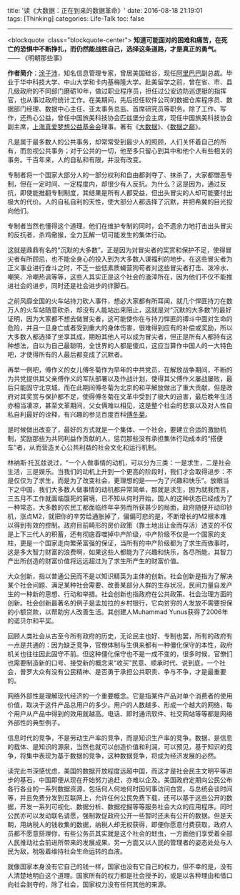 title: '读《大数据：正在到来的数据革命》'
date: 2016-08-18 21:19:01
tags: [Thinking]
categories: Life-Talk
toc: false

---

<blockquote  class="blockquote-center">
**知道可能面对的困难和痛苦，在死亡的恐惧中不断挣扎，而仍然能战胜自己，选择这条道路，才是真正的勇气。**
—— 《明朝那些事》
</blockquote>

**作者简介**：[涂子沛](http://baike.baidu.com/view/3672856.htm)，知名信息管理专家，曾居美国硅谷，现任[阿里巴巴](http://baike.baidu.com/subview/2296/4818544.htm)副总裁。毕业于华中科技大学、中山大学和卡内基梅隆大学。赴美留学之前，曾在省、市、县几级政府的不同部门磨砺10年，做过职业程序员，担任过公安边防巡逻艇的指挥官，也从事过政府统计工作。在美期间，先后担任软件公司的数据仓库程序员、数据部门经理、数据中心主任、亚太事务总监、首席研究员等职务。除了工作、写作，还热心公益，曾任中国旅美科技协会匹兹堡分会主席，现任中国旅美科技协会副主席，[上海真爱梦想公益基金会](http://baike.baidu.com/view/4524604.htm)理事。著有《[大数据](http://baike.baidu.com/subview/6954399/13647477.htm)》、《[数据之巅](http://baike.baidu.com/view/13054216.htm)》。

凡是属于最多数人的公共事务，却常常受到最少人的照顾，人们关怀着自己的所有，而忽视公共事务；对于公共的一切，他至多只留心到其中和他个人有些相关的事务。千百年来，人的自私和有限，并没有改变。

专制者将一个国家大部分人的一部分权利和自由都剥夺了、抹杀了，大家都憎恶专制，但在一定时间、一定程度内，却很少有人反抗。为什么？这是因为，通过反抗，即使能推翻专制制度，其结果是所有人都受益，但出头冒尖的人却可能要付出极大的代价。人的自私自利的天性，使大部分人都选择了沉默，并把希冀的目光投向他们。

专制者当然也懂得这个道理，他们在维护专制的同时，会不遗余力地打击出头冒尖的反抗者，杀鸡儆猴，全力瓦解一切可能发生的集体行动。

这就是鼎鼎有名的“沉默的大多数”，正是因为对冒尖者的奖赏和保护不足，使得冒尖者有所顾忌，也不能全身心的投入到为大多数人谋福利的地步。在这些冒尖者为正义事业进行奋斗之时，不乏一些低素质蝇营狗苟者对这些冒尖者打击、泼冷水、嘲笑、冷嘲热讽等等，这些人其实正是这个社会的渣滓所在，因为他们不仅不能推进社会的进步，同时还是社会进步的绊脚石。

之前风靡全国的火车站持刀砍人事件，想必大家都有所耳闻，就几个悍匪持刀在数万人的火车站随意砍杀，却没有人能站出来阻止，这就是对“沉默的大多数”的最好证明，因为大家都不想去做冒尖者，这可能使你在与持刀悍匪的搏斗中面对生命的危险，并且一旦身亡或者受到重大的身体伤害，很难得到应有的补偿或奖励，所以大多数人都选择了坐享其成，期盼其他人可以成为冒尖者，但正是所有人都持有这种想法，自以为自己最聪明，全世界的人都是傻瓜，这应当算作中国人的一大特色吧，才使得所有的人最后都变成了沉默者。

再举一例吧，傅作义的女儿傅冬菊作为早年的中共党员，在解放战争期间，不断的为共党提供其父亲傅作义的军队部署以及作战计划，使得其父傅作义屡战屡败，最后只能固守北京城，而在此期间傅冬菊为北京的和平解放做出了重大贡献，但是政府对其奖赏与保护都不足，使得傅冬菊在文革中受到了极大的迫害，最后晚年生活亦相当凄凉，甚至文革期间，父女俩难以相见，这是整个社会的悲哀以及对人性自私自利最好的诠释，有兴趣的参见百度百科[傅冬菊](http://baike.baidu.com/item/%E5%82%85%E5%86%AC%E8%8F%8A/58608)。

是时候做出改变了，最好的方式就是一个集体、一个社会，要建立合适的激励机制，奖励那些为共同利益作贡献的人，惩罚那些没有承担集体行动成本的“搭便车”者，从而营造关心公共利益的社会文化和运行机制。

林纳斯·托瓦兹说过，“一个人做事情的动机，可以分为三类：一是求生，二是社会生活，三是娱乐。当我们的动机上升到一个更高的阶段时，我们才会取得进步：不是仅仅为了求生，而是为了改变社会，更理想的是——为了兴趣和快乐”。放眼当下之中国，我们大多数人做事情的动机都异常简单，那就是求生，因为就我而言，三五月不工作就面临饿死的窘境，已不知从何时开始，国人的这种状态已经成为了一种常态，大多数的农民工都面临终年辛劳而所获甚少的局面，政府随便开动印钞机，涨点M2，就把你的辛劳给通胀掉了，偏偏可悲的是，不断增长的M2根本难以得到有效的控制。政府目前畸形的房价政策（靠土地出让金而存活）透支的不仅是上下三代人的积蓄，还有彻底吞噬掉中产阶级，中产阶级不仅是一个国家的支柱，更是一个国家走向繁荣富强的保证，当所有的中产阶级都为了求生而做事时，这是多大智力财富的浪费啊，如果这些人都能为了兴趣和快乐，各尽所能，其智力产出所创造的财富价值将远远超过为了求生所产生的财富价值。

大众创新，指以普通公民而不是以知识精英为主体的创新。社会创新是指为了解决某个社会问题、满足某种社会需要、改善某部分人群的生存状况，民间力量自发产生的一种新的思想、行动和举措。社会创新也指政府在公共政策、社会治理方面的创新。社会创新最著名的例子是孟加拉的乡村银行，它向贫穷的人发放不需要担保的小额贷款，以帮助穷人改善生活。其创建人Muhammad Yunus获得了2006年的诺贝尔和平奖。

回顾人类社会从古至今所有政府的历史，无论民主也好、专制也罢，所有的政府有一点是共通的：因为缺乏竞争，官僚体制与生俱来都有一种僵化保守的本性，政府机关也往往因此固守不前。但这种僵化保守也不是一成不变的，很多时候，官僚们也需要制造新的口号、接受新的概念来“收买”民意、顺承时代、说到底，一个社会，普罗大众有没有公民精神、是否勇于承担公共职责、争与不争，才是最重要的。

网络外部性是理解现代经济的一个重要概念。它是指某件产品对单个消费者的使用价值，取决于这件产品总用户的多少。用户的人数越多、形成一个越大的网络，每个用户从产品中得到的效用就越高。电话、即时通讯软件、社交网站等等都是网络外部性的典型例子。

信息时代的竞争，不是劳动生产率的竞争，而是知识生产率的竞争。数据，是信息的载体、是知识的源泉，当然也就可以创造价值和利润，可以预见，基于知识的竞争，将集中表现为基于数据的竞争，这种数据竞争，将成为经济发展的必然。

读完此书深感忧虑，美国的数据开放程度远超中国，而这才是社会民主文明平等进步的基石，中国即便从现在开始努力追赶，亦难以企及。美国政府定期向公民公布各行各业的一系列数据资源，包括何人何地何时因何事访问白宫，与总统会谈时间等，并且免费分发到互联网上，允许任何公民免费下载，还可以基于这些公开的数据，开发一系列可视化、数据分析、数据挖掘等等服务社会大众的应用程序。同时公民亦可以发动联名请愿，强制敦促政府公开一些暂时还未有公开的数据。但是天朝，用纳税人的钱收集的数据，纳税人却无权获得，即便你愿意付费获取，政府人员都不愿意搭理你，有些公务员其实就是这个社会的蛀虫，一方面他们享受着全部人民推动社会前进所带来的发展成果，另一方面又以人民的管理者的姿态处处与人民为敌，吮吸着维持社会生命运转的血液。

就像国家本身没有它自己的钱一样，国家也没有它自己的权力，但不幸的是，没有人清楚地明白这个道理。国家所有的权力都是社会授予的，或是以各种理由和借口向社会剥夺的，除了社会，国家权力没有任何其他的来源。
